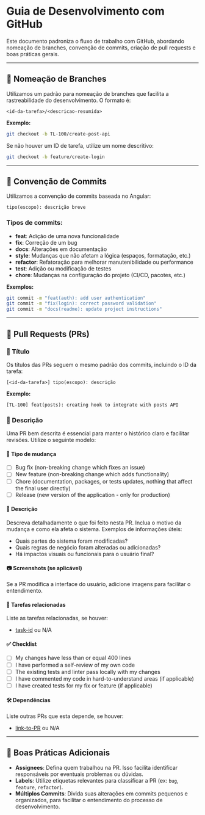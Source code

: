 
# Guia de Desenvolvimento com GitHub

Este documento padroniza o fluxo de trabalho com GitHub, abordando nomeação de branches, convenção de commits, criação de pull requests e boas práticas gerais.

---

## 📌 Nomeação de Branches

Utilizamos um padrão para nomeação de branches que facilita a rastreabilidade do desenvolvimento. O formato é:

```
<id-da-tarefa>/<descricao-resumida>
```

**Exemplo:**

```sh
git checkout -b TL-100/create-post-api
```

Se não houver um ID de tarefa, utilize um nome descritivo:

```sh
git checkout -b feature/create-login
```

---

## 🔖 Convenção de Commits

Utilizamos a convenção de commits baseada no Angular:

```
tipo(escopo): descrição breve
```

### Tipos de commits:

- **feat**: Adição de uma nova funcionalidade
- **fix**: Correção de um bug
- **docs**: Alterações em documentação
- **style**: Mudanças que não afetam a lógica (espaços, formatação, etc.)
- **refactor**: Refatoração para melhorar manutenibilidade ou performance
- **test**: Adição ou modificação de testes
- **chore**: Mudanças na configuração do projeto (CI/CD, pacotes, etc.)

**Exemplos:**

```sh
git commit -m "feat(auth): add user authentication"
git commit -m "fix(login): correct password validation"
git commit -m "docs(readme): update project instructions"
```

---

## 🔄 Pull Requests (PRs)

### 📌 Título

Os títulos das PRs seguem o mesmo padrão dos commits, incluindo o ID da tarefa:

```
[<id-da-tarefa>] tipo(escopo): descrição
```

**Exemplo:**

```
[TL-100] feat(posts): creating hook to integrate with posts API
```

### 📄 Descrição

Uma PR bem descrita é essencial para manter o histórico claro e facilitar revisões. Utilize o seguinte modelo:

#### **📌 Tipo de mudança**

- [ ] Bug fix (non-breaking change which fixes an issue)
- [ ] New feature (non-breaking change which adds functionality)
- [ ] Chore (documentation, packages, or tests updates, nothing that affect the final user directly)
- [ ] Release (new version of the application - only for production)

#### **📝 Descrição**

Descreva detalhadamente o que foi feito nesta PR. Inclua o motivo da mudança e como ela afeta o sistema. Exemplos de informações úteis:

- Quais partes do sistema foram modificadas?
- Quais regras de negócio foram alteradas ou adicionadas?
- Há impactos visuais ou funcionais para o usuário final?

#### **📷 Screenshots (se aplicável)**

Se a PR modifica a interface do usuário, adicione imagens para facilitar o entendimento.

#### **🔗 Tarefas relacionadas**

Liste as tarefas relacionadas, se houver:

- [task-id](task-link) ou N/A

#### **✅ Checklist**

- [ ] My changes have less than or equal 400 lines
- [ ] I have performed a self-review of my own code
- [ ] The existing tests and linter pass locally with my changes
- [ ] I have commented my code in hard-to-understand areas (if applicable)
- [ ] I have created tests for my fix or feature (if applicable)

#### **🛠 Dependências**

Liste outras PRs que esta depende, se houver:

- [link-to-PR](PR_link) ou N/A

---

## 🚀 Boas Práticas Adicionais

- **Assignees**: Defina quem trabalhou na PR. Isso facilita identificar responsáveis por eventuais problemas ou dúvidas.
- **Labels**: Utilize etiquetas relevantes para classificar a PR (ex: `bug`, `feature`, `refactor`).
- **Múltiplos Commits**: Divida suas alterações em commits pequenos e organizados, para facilitar o entendimento do processo de desenvolvimento.
